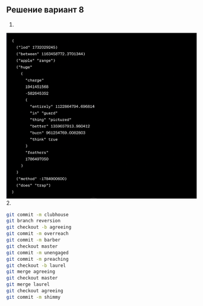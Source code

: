 ## Решение вариант 8 
 1. 
 ![img_3.png](img_3.png) 
 2.
```bash
git commit -m clubhouse
git branch reversion
git checkout -b agreeing
git commit -m overreach
git commit -m barber
git checkout master
git commit -m unengaged
git commit -m preaching
git checkout -b laurel
git merge agreeing
git checkout master
git merge laurel
git checkout agreeing
git commit -m shimmy
```